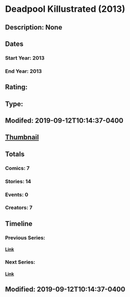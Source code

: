 # Deadpool Killustrated (2013)
## Description: None
## Dates
### Start Year: 2013
### End Year: 2013
## Rating: 
## Type: 
## Modifed: 2019-09-12T10:14:37-0400
## [Thumbnail](http://i.annihil.us/u/prod/marvel/i/mg/9/60/5228f51bcd67b.jpg)
## Totals
### Comics: 7
### Stories: 14
### Events: 0
### Creators: 7
## Timeline
### Previous Series: 
#### [Link]()
### Next Series: 
#### [Link]()
## Modified: 2019-09-12T10:14:37-0400